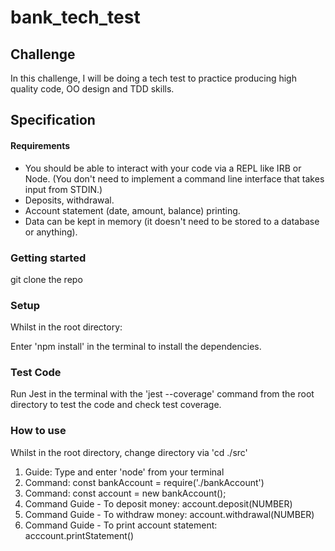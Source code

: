 # bank_tech_test

## Challenge

In this challenge, I will be doing a tech test to practice producing high quality code, OO design and TDD skills.

## Specification

#### Requirements

- You should be able to interact with your code via a REPL like IRB or Node. (You don't need to implement a command line interface that takes input from STDIN.)
- Deposits, withdrawal.
- Account statement (date, amount, balance) printing.
- Data can be kept in memory (it doesn't need to be stored to a database or anything).

### Getting started

git clone the repo

### Setup

Whilst in the root directory:

Enter 'npm install' in the terminal to install the dependencies.

### Test Code

Run Jest in the terminal with the 'jest --coverage' command from the root directory to test the code and check test coverage.

### How to use

Whilst in the root directory, change directory via 'cd ./src'

1. Guide: Type and enter 'node' from your terminal
2. Command: const bankAccount = require('./bankAccount')
3. Command: const account = new bankAccount();
4. Command Guide - To deposit money: account.deposit(NUMBER)
5. Command Guide - To withdraw money: account.withdrawal(NUMBER)
6. Command Guide - To print account statement: acccount.printStatement()
